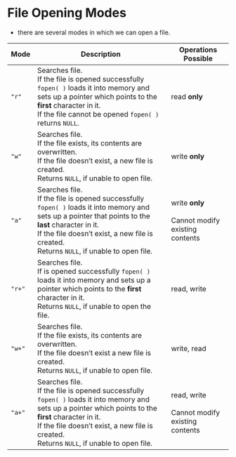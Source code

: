 # File Opening Modes

- there are several modes in which we can open a file.

| Mode | Description | Operations Possible |
| - | - | - |
| `"r"` | Searches file.<br> If the file is opened successfully `fopen( )` loads it into memory and sets up a pointer which points to the **first** character in it.<br> If the file cannot be opened `fopen( )` returns `NULL`. | read **only** |
| `"w"` | Searches file.<br> If the file exists, its contents are overwritten.<br> If the file doesn’t exist, a new file is created.<br> Returns `NULL`, if unable to open file. | write **only** |
| `"a"` | Searches file.<br> If the file is opened successfully `fopen( )` loads it into memory and sets up a pointer that points to the **last** character in it.<br> If the file doesn’t exist, a new file is created.<br> Returns `NULL`, if unable to open file. | write **only** <br><br> Cannot modify existing contents |
| `"r+"` | Searches file.<br> If is opened successfully `fopen( )` loads it into memory and sets up a pointer which points to the **first** character in it.<br> Returns `NULL`, if unable to open the file. | read, write |
| `"w+"` | Searches file.<br> If the file exists, its contents are overwritten.<br> If the file doesn’t exist a new file is created.<br> Returns `NULL`, if unable to open file. | write, read |
| `"a+"` | Searches file.<br> If the file is opened successfully `fopen( )` loads it into memory and sets up a pointer which points to the **first** character in it.<br> If the file doesn’t exist, a new file is created.<br> Returns `NULL`, if unable to open file. | read, write <br><br> Cannot modify existing contents |
